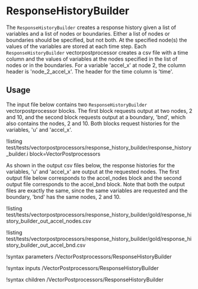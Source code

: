# ResponseHistoryBuilder

The `ResponseHistoryBuilder` creates a response history given a list of variables and a list of nodes or boundaries. Either a list of nodes or boundaries should be specified, but not both. At the specified node(s) the values of the variables are stored at each time step. Each `ResponseHistoryBuilder` vectorpostprocessor creates a csv file with a time column and the values of variables at the nodes specified in the list of nodes or in the boundaries. For a variable 'accel_x' at node 2, the column header is 'node_2_accel_x'. The header for the time column is 'time'.

## Usage

The input file below contains two `ResponseHistoryBuilder` vectorpostprocessor blocks. The first block requests output at two nodes, 2 and 10, and the second block requests output at a boundary, 'bnd', which also contains the nodes, 2 and 10. Both blocks request histories for the variables, 'u' and 'accel_x'.

!listing test/tests/vectorpostprocessors/response_history_builder/response_history_builder.i block=VectorPostprocessors

As shown in the output csv files below, the response histories for the variables, 'u' and 'accel_x' are output at the requested nodes. The first output file below corresponds to the accel_nodes block and the second output file corresponds to the accel_bnd block. Note that both the output files are exactly the same, since the same variables are requested and the boundary, 'bnd' has the same nodes, 2 and 10.

!listing test/tests/vectorpostprocessors/response_history_builder/gold/response_history_builder_out_accel_nodes.csv

!listing test/tests/vectorpostprocessors/response_history_builder/gold/response_history_builder_out_accel_bnd.csv

!syntax parameters /VectorPostprocessors/ResponseHistoryBuilder

!syntax inputs /VectorPostprocessors/ResponseHistoryBuilder

!syntax children /VectorPostprocessors/ResponseHistoryBuilder
